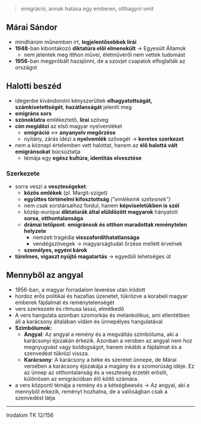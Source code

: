 > emigráció, annak hatása egy emberen, otthagyni vmit
## Márai Sándor
- mindhárom műnemben írt, **legjelentősebbek lírái**
- **1948**-ban kibontakozó **diktatúra elől elmenekült** -> Egyesült Államok
	- nem jelentek meg itthon művei, életművéről nem vettek tudomást
- **1956**-ban megpróbált hazajönni, de a szovjet csapatok elfoglalták az országot
## Halotti beszéd
- idegenbe kivándorolni kényszerültek **elhagyatottságát, számkivetettségét**, **hazátlanságát** jeleníti meg
- **emigráns sors**
- **szónoklatra** emlékeztető, **lírai** szöveg
- **cím megidézi** az első magyar nyelvemléket
	- **emigráció** <-> **anyanyelv megőrzése**
	- nyitány, zárás idézi a **nyelvemlék** szövegét -> **keretes szerkezet**
- nem a köznapi értelemben vett halottat, hanem az **élő halottá vált emigránsokat** búcsúztatja
	- témája egy **egész kultúra, identitás elvesztése**
### Szerkezete
- sorra veszi a **veszteségeket**:
	- **közös emlékek** (pl. Margit-sziget)
	- **együttes történelmi kifosztottság** *("emlékeink szétesnek")*
	- nem csak sorstársaihoz fordul, hanem **képviseletükben is szól**
	- közép-európai **diktatúrák által elüldözött magyarok** hányatott **sorsa**, **otthontalansága**
	- **drámai tetőpont**: **emigránsok és otthon maradottak reménytelen helyzete**
		- nemzeti tragédia **visszafordíthatatlansága**
		- vendégszövegek -> magyarságtudat őrzése mellett érvelnek
	- **személyes, egyéni károk**
- **türelmes, vigaszt nyújtó magatartás** -> egyedüli lehetséges út
## Mennyből az angyal
- 1956-ban, a magyar forradalom leverése után íródott
- hordoz erős politikai és hazafias üzenetet, tükrözve a korabeli magyar emberek fájdalmát és reménytelenségét
- vers szerkezete és ritmusa lassú, elmélkedő
- A vers hangulata azonban szomorkás és melankolikus, ami ellentétben áll a karácsony általában vidám és ünnepélyes hangulatával
- **Szimbólumok:**
	- **Angyal**: Az angyal a remény és a megváltás szimbóluma, aki a karácsonyi éjszakán érkezik. Azonban a versben az angyal nem hoz megnyugvást vagy boldogságot, hanem inkább a fájdalmat és a szenvedést tükrözi vissza.
	- **Karácsony**: A karácsony a béke és szeretet ünnepe, de Márai versében a karácsony éjszakája a magány és a szomorúság ideje. Ez az ünnep az otthontalanság és a veszteség érzetét erősíti, különösen az emigrációban élő költő számára.
- a vers központi témája a remény és a kétségbeesés -> Az angyal, aki a mennyből érkezik, reményt hozhatna, de a valóságban csak a szenvedést látja
---
Irodalom TK 12/156